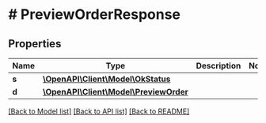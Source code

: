 # # PreviewOrderResponse

## Properties

Name | Type | Description | Notes
------------ | ------------- | ------------- | -------------
**s** | [**\OpenAPI\Client\Model\OkStatus**](OkStatus.md) |  |
**d** | [**\OpenAPI\Client\Model\PreviewOrder**](PreviewOrder.md) |  |

[[Back to Model list]](../../README.md#models) [[Back to API list]](../../README.md#endpoints) [[Back to README]](../../README.md)
